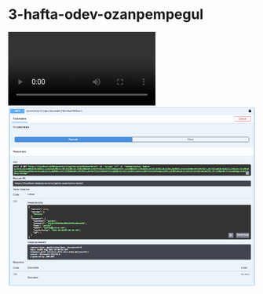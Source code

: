 # 3-hafta-odev-ozanpempegul

![](https://github.com/215-Protein-NET-Bootcamp/3-hafta-odev-ozanpempegul/blob/main/visuals/Patika%20-%20Google%20Chrome%202022-08-03%2008-57-03.mp4)
![](https://github.com/215-Protein-NET-Bootcamp/3-hafta-odev-ozanpempegul/blob/main/visuals/GetUserDetails.png)
